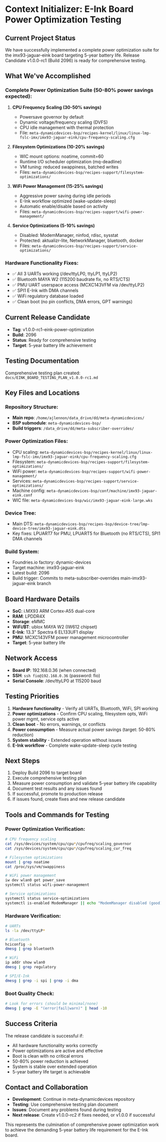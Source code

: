 # Context Initializer: E-Ink Board Power Optimization Testing

## **Current Project Status**
We have successfully implemented a complete power optimization suite for the imx93-jaguar-eink board targeting 5-year battery life. Release Candidate v1.0.0-rc1 (Build 2096) is ready for comprehensive testing.

## **What We've Accomplished**
### **Complete Power Optimization Suite (50-80% power savings expected):**

1. **CPU Frequency Scaling (30-50% savings)**
   - Powersave governor by default
   - Dynamic voltage/frequency scaling (DVFS) 
   - CPU idle management with thermal protection
   - File: `meta-dynamicdevices-bsp/recipes-kernel/linux/linux-lmp-fslc-imx/imx93-jaguar-eink/cpu-frequency-scaling.cfg`

2. **Filesystem Optimizations (10-20% savings)**
   - WIC mount options: noatime, commit=60
   - Runtime I/O scheduler optimization (mq-deadline)
   - VM tuning: reduced swappiness, batched writes
   - Files: `meta-dynamicdevices-bsp/recipes-support/filesystem-optimizations/`

3. **WiFi Power Management (15-25% savings)**
   - Aggressive power saving during idle periods
   - E-Ink workflow optimized (wake-update-sleep)
   - Automatic enable/disable based on activity
   - Files: `meta-dynamicdevices-bsp/recipes-support/wifi-power-management/`

4. **Service Optimizations (5-10% savings)**
   - Disabled: ModemManager, ninfod, rdisc, sysstat
   - Protected: aktualizr-lite, NetworkManager, bluetooth, docker
   - Files: `meta-dynamicdevices-bsp/recipes-support/service-optimizations/`

### **Hardware Functionality Fixes:**
- ✅ All 3 UARTs working (/dev/ttyLP0, ttyLP1, ttyLP2)
- ✅ Bluetooth MAYA W2 (115200 baudrate fix, no RTS/CTS)
- ✅ PMU UART userspace access (MCXC143VFM via /dev/ttyLP2)
- ✅ SPI1 E-Ink with DMA channels
- ✅ WiFi regulatory database loaded
- ✅ Clean boot (no pin conflicts, DMA errors, GPT warnings)

## **Current Release Candidate**
- **Tag**: v1.0.0-rc1-eink-power-optimization
- **Build**: 2096
- **Status**: Ready for comprehensive testing
- **Target**: 5-year battery life achievement

## **Testing Documentation**
Comprehensive testing plan created: `docs/EINK_BOARD_TESTING_PLAN_v1.0.0-rc1.md`

## **Key Files and Locations**
### **Repository Structure:**
- **Main repo**: `/home/ajlennon/data_drive/dd/meta-dynamicdevices/`
- **BSP submodule**: `meta-dynamicdevices-bsp/`
- **Build triggers**: `/data_drive/dd/meta-subscriber-overrides/`

### **Power Optimization Files:**
- CPU scaling: `meta-dynamicdevices-bsp/recipes-kernel/linux/linux-lmp-fslc-imx/imx93-jaguar-eink/cpu-frequency-scaling.cfg`
- Filesystem: `meta-dynamicdevices-bsp/recipes-support/filesystem-optimizations/`
- WiFi power: `meta-dynamicdevices-bsp/recipes-support/wifi-power-management/`
- Services: `meta-dynamicdevices-bsp/recipes-support/service-optimizations/`
- Machine config: `meta-dynamicdevices-bsp/conf/machine/imx93-jaguar-eink.conf`
- WIC file: `meta-dynamicdevices-bsp/wic/imx93-jaguar-eink-large.wks`

### **Device Tree:**
- Main DTS: `meta-dynamicdevices-bsp/recipes-bsp/device-tree/lmp-device-tree/imx93-jaguar-eink.dts`
- Key fixes: LPUART7 for PMU, LPUART5 for Bluetooth (no RTS/CTS), SPI1 DMA channels

### **Build System:**
- Foundries.io factory: dynamic-devices
- Target machine: imx93-jaguar-eink
- Latest build: 2096
- Build trigger: Commits to meta-subscriber-overrides main-imx93-jaguar-eink branch

## **Board Hardware Details**
- **SoC**: i.MX93 ARM Cortex-A55 dual-core
- **RAM**: LPDDR4X
- **Storage**: eMMC
- **WiFi/BT**: ublox MAYA W2 (IW612 chipset)
- **E-Ink**: 13.3" Spectra 6 EL133UF1 display
- **PMU**: MCXC143VFM power management microcontroller
- **Target**: 5-year battery life

## **Network Access**
- **Board IP**: 192.168.0.36 (when connected)
- **SSH**: `ssh fio@192.168.0.36` (password: fio)
- **Serial Console**: /dev/ttyLP0 at 115200 baud

## **Testing Priorities**
1. **Hardware functionality** - Verify all UARTs, Bluetooth, WiFi, SPI working
2. **Power optimizations** - Confirm CPU scaling, filesystem opts, WiFi power mgmt, service opts active
3. **Clean boot** - No errors, warnings, or conflicts
4. **Power consumption** - Measure actual power savings (target: 50-80% reduction)
5. **System stability** - Extended operation without issues
6. **E-Ink workflow** - Complete wake-update-sleep cycle testing

## **Next Steps**
1. Deploy Build 2096 to target board
2. Execute comprehensive testing plan
3. Measure power consumption and validate 5-year battery life capability
4. Document test results and any issues found
5. If successful, promote to production release
6. If issues found, create fixes and new release candidate

## **Tools and Commands for Testing**
### **Power Optimization Verification:**
```bash
# CPU frequency scaling
cat /sys/devices/system/cpu/cpu*/cpufreq/scaling_governor
cat /sys/devices/system/cpu/cpu*/cpufreq/scaling_cur_freq

# Filesystem optimizations  
mount | grep noatime
cat /proc/sys/vm/swappiness

# WiFi power management
iw dev wlan0 get power_save
systemctl status wifi-power-management

# Service optimizations
systemctl status service-optimizations
systemctl is-enabled ModemManager || echo "ModemManager disabled (good)"
```

### **Hardware Verification:**
```bash
# UARTs
ls -la /dev/ttyLP*

# Bluetooth
hciconfig -a
dmesg | grep bluetooth

# WiFi
ip addr show wlan0
dmesg | grep regulatory

# SPI/E-Ink
dmesg | grep -i spi | grep -i dma
```

### **Boot Quality Check:**
```bash
# Look for errors (should be minimal/none)
dmesg | grep -E "(error|fail|warn)" | head -10
```

## **Success Criteria**
The release candidate is successful if:
- All hardware functionality works correctly
- Power optimizations are active and effective  
- Boot is clean with no critical errors
- 50-80% power reduction is achieved
- System is stable over extended operation
- 5-year battery life target is achievable

## **Contact and Collaboration**
- **Development**: Continue in meta-dynamicdevices repository
- **Testing**: Use comprehensive testing plan document
- **Issues**: Document any problems found during testing
- **Next release**: Create v1.0.0-rc2 if fixes needed, or v1.0.0 if successful

This represents the culmination of comprehensive power optimization work to achieve the demanding 5-year battery life requirement for the E-Ink board.
